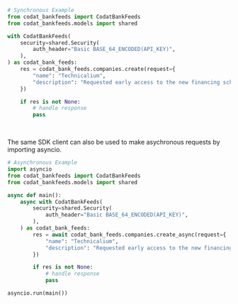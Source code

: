 <!-- Start SDK Example Usage [usage] -->
```python
# Synchronous Example
from codat_bankfeeds import CodatBankFeeds
from codat_bankfeeds.models import shared

with CodatBankFeeds(
    security=shared.Security(
        auth_header="Basic BASE_64_ENCODED(API_KEY)",
    ),
) as codat_bank_feeds:
    res = codat_bank_feeds.companies.create(request={
        "name": "Technicalium",
        "description": "Requested early access to the new financing scheme.",
    })

    if res is not None:
        # handle response
        pass
```

</br>

The same SDK client can also be used to make asychronous requests by importing asyncio.
```python
# Asynchronous Example
import asyncio
from codat_bankfeeds import CodatBankFeeds
from codat_bankfeeds.models import shared

async def main():
    async with CodatBankFeeds(
        security=shared.Security(
            auth_header="Basic BASE_64_ENCODED(API_KEY)",
        ),
    ) as codat_bank_feeds:
        res = await codat_bank_feeds.companies.create_async(request={
            "name": "Technicalium",
            "description": "Requested early access to the new financing scheme.",
        })

        if res is not None:
            # handle response
            pass

asyncio.run(main())
```
<!-- End SDK Example Usage [usage] -->